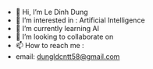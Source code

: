 - 👋 Hi, I’m Le Dinh Dung
- 👀 I’m interested in : Artificial Intelligence
- 🌱 I’m currently learning  AI
- 💞️ I’m looking to collaborate on 
- 📫 How to reach me  :
- email: dungldcntt58@gmail.com
